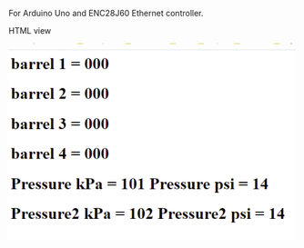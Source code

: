 For Arduino Uno and ENC28J60 Ethernet controller.

HTML view

![alt text](Screenshot_6.png "HTML view")
